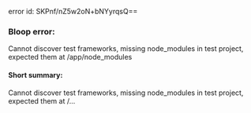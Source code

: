 error id: SKPnf/nZ5w2oN+bNYyrqsQ==
### Bloop error:

Cannot discover test frameworks, missing node_modules in test project, expected them at <WORKSPACE>/app/node_modules
#### Short summary: 

Cannot discover test frameworks, missing node_modules in test project, expected them at <WORKSPACE>/...